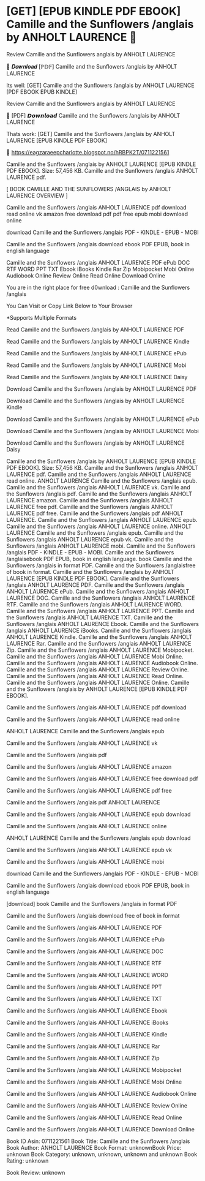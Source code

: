 # [GET] [EPUB KINDLE PDF EBOOK] Camille and the Sunflowers /anglais by  ANHOLT LAURENCE 📃
Review Camille and the Sunflowers anglais by ANHOLT LAURENCE

📍 𝑫𝒐𝒘𝒏𝒍𝒐𝒂𝒅 [ℙ𝔻𝔽] Camille and the Sunflowers /anglais by ANHOLT LAURENCE

Its well: [GET] Camille and the Sunflowers /anglais by ANHOLT LAURENCE [PDF EBOOK EPUB KINDLE]


Review Camille and the Sunflowers anglais by ANHOLT LAURENCE

📃 [PDF] 𝘿𝙤𝙬𝙣𝙡𝙤𝙖𝙙 Camille and the Sunflowers /anglais by ANHOLT LAURENCE

Thats work: [GET] Camille and the Sunflowers /anglais by ANHOLT LAURENCE [EPUB KINDLE PDF EBOOK]



📢 https://eagzaraeepcharlotte.blogspot.no/hRBPK2T/0711221561



Camille and the Sunflowers /anglais by ANHOLT LAURENCE [EPUB KINDLE PDF EBOOK]. Size: 57,456 KB. Camille and the Sunflowers /anglais ANHOLT LAURENCE pdf.

[ BOOK CAMILLE AND THE SUNFLOWERS /ANGLAIS by ANHOLT LAURENCE OVERVIEW ]

Camille and the Sunflowers /anglais ANHOLT LAURENCE pdf download read online vk amazon free download pdf pdf free epub mobi download online

download Camille and the Sunflowers /anglais PDF - KINDLE - EPUB - MOBI

Camille and the Sunflowers /anglais download ebook PDF EPUB, book in english language

Camille and the Sunflowers /anglais ANHOLT LAURENCE PDF ePub DOC RTF WORD PPT TXT Ebook iBooks Kindle Rar Zip Mobipocket Mobi Online Audiobook Online Review Online Read Online Download Online

You are in the right place for free d0wnload : Camille and the Sunflowers /anglais

You Can Visit or Copy Link Below to Your Browser

*Supports Multiple Formats

Read Camille and the Sunflowers /anglais by ANHOLT LAURENCE PDF

Read Camille and the Sunflowers /anglais by ANHOLT LAURENCE Kindle

Read Camille and the Sunflowers /anglais by ANHOLT LAURENCE ePub

Read Camille and the Sunflowers /anglais by ANHOLT LAURENCE Mobi

Read Camille and the Sunflowers /anglais by ANHOLT LAURENCE Daisy

Download Camille and the Sunflowers /anglais by ANHOLT LAURENCE PDF

Download Camille and the Sunflowers /anglais by ANHOLT LAURENCE Kindle

Download Camille and the Sunflowers /anglais by ANHOLT LAURENCE ePub

Download Camille and the Sunflowers /anglais by ANHOLT LAURENCE Mobi

Download Camille and the Sunflowers /anglais by ANHOLT LAURENCE Daisy

Camille and the Sunflowers /anglais by ANHOLT LAURENCE [EPUB KINDLE PDF EBOOK]. Size: 57,456 KB. Camille and the Sunflowers /anglais ANHOLT LAURENCE pdf. Camille and the Sunflowers /anglais ANHOLT LAURENCE read online. ANHOLT LAURENCE Camille and the Sunflowers /anglais epub. Camille and the Sunflowers /anglais ANHOLT LAURENCE vk. Camille and the Sunflowers /anglais pdf. Camille and the Sunflowers /anglais ANHOLT LAURENCE amazon. Camille and the Sunflowers /anglais ANHOLT LAURENCE free pdf. Camille and the Sunflowers /anglais ANHOLT LAURENCE pdf free. Camille and the Sunflowers /anglais pdf ANHOLT LAURENCE. Camille and the Sunflowers /anglais ANHOLT LAURENCE epub. Camille and the Sunflowers /anglais ANHOLT LAURENCE online. ANHOLT LAURENCE Camille and the Sunflowers /anglais epub. Camille and the Sunflowers /anglais ANHOLT LAURENCE epub vk. Camille and the Sunflowers /anglais ANHOLT LAURENCE mobi. Camille and the Sunflowers /anglais PDF - KINDLE - EPUB - MOBI. Camille and the Sunflowers /anglaisebook PDF EPUB, book in english language. book Camille and the Sunflowers /anglais in format PDF. Camille and the Sunflowers /anglaisfree of book in format. Camille and the Sunflowers /anglais by ANHOLT LAURENCE [EPUB KINDLE PDF EBOOK]. Camille and the Sunflowers /anglais ANHOLT LAURENCE PDF. Camille and the Sunflowers /anglais ANHOLT LAURENCE ePub. Camille and the Sunflowers /anglais ANHOLT LAURENCE DOC. Camille and the Sunflowers /anglais ANHOLT LAURENCE RTF. Camille and the Sunflowers /anglais ANHOLT LAURENCE WORD. Camille and the Sunflowers /anglais ANHOLT LAURENCE PPT. Camille and the Sunflowers /anglais ANHOLT LAURENCE TXT. Camille and the Sunflowers /anglais ANHOLT LAURENCE Ebook. Camille and the Sunflowers /anglais ANHOLT LAURENCE iBooks. Camille and the Sunflowers /anglais ANHOLT LAURENCE Kindle. Camille and the Sunflowers /anglais ANHOLT LAURENCE Rar. Camille and the Sunflowers /anglais ANHOLT LAURENCE Zip. Camille and the Sunflowers /anglais ANHOLT LAURENCE Mobipocket. Camille and the Sunflowers /anglais ANHOLT LAURENCE Mobi Online. Camille and the Sunflowers /anglais ANHOLT LAURENCE Audiobook Online. Camille and the Sunflowers /anglais ANHOLT LAURENCE Review Online. Camille and the Sunflowers /anglais ANHOLT LAURENCE Read Online. Camille and the Sunflowers /anglais ANHOLT LAURENCE Online. Camille and the Sunflowers /anglais by ANHOLT LAURENCE [EPUB KINDLE PDF EBOOK].

Camille and the Sunflowers /anglais ANHOLT LAURENCE pdf download

Camille and the Sunflowers /anglais ANHOLT LAURENCE read online

ANHOLT LAURENCE Camille and the Sunflowers /anglais epub

Camille and the Sunflowers /anglais ANHOLT LAURENCE vk

Camille and the Sunflowers /anglais pdf

Camille and the Sunflowers /anglais ANHOLT LAURENCE amazon

Camille and the Sunflowers /anglais ANHOLT LAURENCE free download pdf

Camille and the Sunflowers /anglais ANHOLT LAURENCE pdf free

Camille and the Sunflowers /anglais pdf ANHOLT LAURENCE

Camille and the Sunflowers /anglais ANHOLT LAURENCE epub download

Camille and the Sunflowers /anglais ANHOLT LAURENCE online

ANHOLT LAURENCE Camille and the Sunflowers /anglais epub download

Camille and the Sunflowers /anglais ANHOLT LAURENCE epub vk

Camille and the Sunflowers /anglais ANHOLT LAURENCE mobi

download Camille and the Sunflowers /anglais PDF - KINDLE - EPUB - MOBI

Camille and the Sunflowers /anglais download ebook PDF EPUB, book in english language

[download] book Camille and the Sunflowers /anglais in format PDF

Camille and the Sunflowers /anglais download free of book in format

Camille and the Sunflowers /anglais ANHOLT LAURENCE PDF

Camille and the Sunflowers /anglais ANHOLT LAURENCE ePub

Camille and the Sunflowers /anglais ANHOLT LAURENCE DOC

Camille and the Sunflowers /anglais ANHOLT LAURENCE RTF

Camille and the Sunflowers /anglais ANHOLT LAURENCE WORD

Camille and the Sunflowers /anglais ANHOLT LAURENCE PPT

Camille and the Sunflowers /anglais ANHOLT LAURENCE TXT

Camille and the Sunflowers /anglais ANHOLT LAURENCE Ebook

Camille and the Sunflowers /anglais ANHOLT LAURENCE iBooks

Camille and the Sunflowers /anglais ANHOLT LAURENCE Kindle

Camille and the Sunflowers /anglais ANHOLT LAURENCE Rar

Camille and the Sunflowers /anglais ANHOLT LAURENCE Zip

Camille and the Sunflowers /anglais ANHOLT LAURENCE Mobipocket

Camille and the Sunflowers /anglais ANHOLT LAURENCE Mobi Online

Camille and the Sunflowers /anglais ANHOLT LAURENCE Audiobook Online

Camille and the Sunflowers /anglais ANHOLT LAURENCE Review Online

Camille and the Sunflowers /anglais ANHOLT LAURENCE Read Online

Camille and the Sunflowers /anglais ANHOLT LAURENCE Download Online

Book ID Asin: 0711221561
Book Title: Camille and the Sunflowers /anglais
Book Author: ANHOLT LAURENCE
Book Format: unknownBook Price: unknown
Book Category: unknown, unknown, unknown and unknown
Book Rating: unknown

Book Review: unknown
